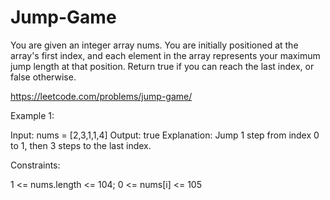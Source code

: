 # Jump-Game
You are given an integer array nums. You are initially positioned at the array's first index, and each element in the array represents your maximum jump length at that position.  Return true if you can reach the last index, or false otherwise.


https://leetcode.com/problems/jump-game/


Example 1:


Input: nums = [2,3,1,1,4]
Output: true
Explanation: Jump 1 step from index 0 to 1, then 3 steps to the last index.

Constraints:

1 <= nums.length <= 104;
0 <= nums[i] <= 105
